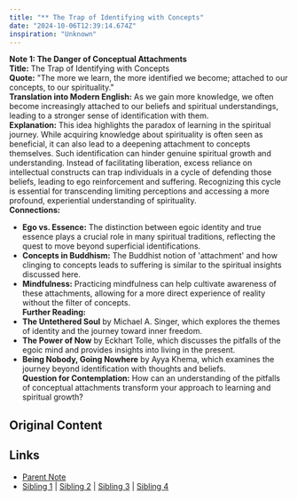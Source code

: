 ```yaml
---
title: "** The Trap of Identifying with Concepts"
date: "2024-10-06T12:39:14.674Z"
inspiration: "Unknown"
---
```



**Note 1: The Danger of Conceptual Attachments**  
**Title:** The Trap of Identifying with Concepts  
**Quote:** "The more we learn, the more identified we become; attached to our concepts, to our spirituality."  
**Translation into Modern English:** As we gain more knowledge, we often become increasingly attached to our beliefs and spiritual understandings, leading to a stronger sense of identification with them.  
**Explanation:** This idea highlights the paradox of learning in the spiritual journey. While acquiring knowledge about spirituality is often seen as beneficial, it can also lead to a deepening attachment to concepts themselves. Such identification can hinder genuine spiritual growth and understanding. Instead of facilitating liberation, excess reliance on intellectual constructs can trap individuals in a cycle of defending those beliefs, leading to ego reinforcement and suffering. Recognizing this cycle is essential for transcending limiting perceptions and accessing a more profound, experiential understanding of spirituality.  
**Connections:**  
- **Ego vs. Essence:** The distinction between egoic identity and true essence plays a crucial role in many spiritual traditions, reflecting the quest to move beyond superficial identifications.  
- **Concepts in Buddhism:** The Buddhist notion of 'attachment' and how clinging to concepts leads to suffering is similar to the spiritual insights discussed here.  
- **Mindfulness:** Practicing mindfulness can help cultivate awareness of these attachments, allowing for a more direct experience of reality without the filter of concepts.  
**Further Reading:**  
- **The Untethered Soul** by Michael A. Singer, which explores the themes of identity and the journey toward inner freedom.  
- **The Power of Now** by Eckhart Tolle, which discusses the pitfalls of the egoic mind and provides insights into living in the present.  
- **Being Nobody, Going Nowhere** by Ayya Khema, which examines the journey beyond identification with thoughts and beliefs.  
**Question for Contemplation:** How can an understanding of the pitfalls of conceptual attachments transform your approach to learning and spiritual growth?  



## Original Content



## Links

- [Parent Note](/parent-note.md)
- [Sibling 1](/zettel1.md) | [Sibling 2](/zettel2.md) | [Sibling 3](/zettel3.md) | [Sibling 4](/zettel4.md)
